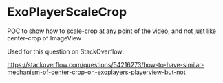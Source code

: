 # ExoPlayerScaleCrop
POC to show how to scale-crop at any point of the video, and not just like center-crop of ImageView

Used for this question on StackOverflow:

https://stackoverflow.com/questions/54216273/how-to-have-similar-mechanism-of-center-crop-on-exoplayers-playerview-but-not
